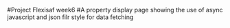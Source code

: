 #Project Flexisaf week6
#A property display page showing the use of async javascript and json filr style for data fetching
